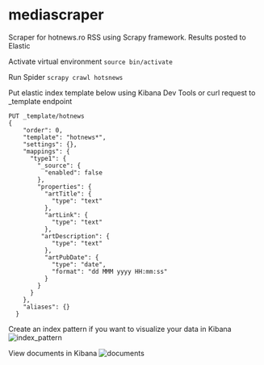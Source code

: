 # mediascraper
Scraper for hotnews.ro RSS using Scrapy framework. Results posted to Elastic

Activate virtual environment
```source bin/activate```

Run Spider
```scrapy crawl hotsnews```

Put elastic index template below using Kibana Dev Tools or curl request to _template endpoint
```
PUT _template/hotnews
{
    "order": 0,
    "template": "hotnews*",
    "settings": {},
    "mappings": {
      "type1": {
        "_source": {
          "enabled": false
        },
        "properties": {
          "artTitle": {
            "type": "text"
          },
          "artLink": {
            "type": "text"
          },
         "artDescription": {
            "type": "text"
          },
          "artPubDate": {
            "type": "date",
            "format": "dd MMM yyyy HH:mm:ss"
          }
        }
      }
    },
    "aliases": {}
  }
```

Create an index pattern if you want to visualize your data in Kibana
![index_pattern](https://user-images.githubusercontent.com/22353083/34921394-c8cafd28-f981-11e7-8f3c-63887a6ff37b.png)

View documents in Kibana
![documents](https://user-images.githubusercontent.com/22353083/34921396-caa7e520-f981-11e7-8ab2-67fd1e558d28.png)